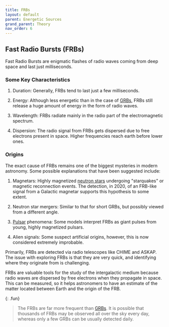 ```yaml
---
title: FRBs
layout: default
parent: Energetic Sources
grand_parent: Theory
nav_order: 6
---
```


## Fast Radio Bursts (FRBs)

Fast Radio Bursts are enigmatic flashes of radio waves coming from deep space and last just milliseconds.

### Some Key Characteristics

1. Duration: Generally, FRBs tend to last just a few milliseconds.

2. Energy: Although less energetic than in the case of [GRBs](./GRBs.html), FRBs still release a huge amount of energy in the form of radio waves.

3. Wavelength: FRBs radiate mainly in the radio part of the electromagnetic spectrum.

4. Dispersion: The radio signal from FRBs gets dispersed due to free electrons present in space. Higher frequencies reach earth before lower ones.

### Origins

The exact cause of FRBs remains one of the biggest mysteries in modern astronomy. Some possible explanations that have been suggested include:

1. Magnetars: Highly magnetized [neutron stars](../special%20stars/neutron%20stars.html) undergoing "starquakes" or magnetic reconnection events. The detection, in 2020, of an FRB-like signal from a Galactic magnetar supports this hypothesis to some extent.

2. Neutron star mergers: Similar to that for short GRBs, but possibly viewed from a different angle.

3. [Pulsar](../special%20stars/pulsars.html) phenomena: Some models interpret FRBs as giant pulses from young, highly magnetized pulsars.

4. Alien signals: Some suspect artificial origins, however, this is now considered extremely improbable.

Primarily, FRBs are detected via radio telescopes like CHIME and ASKAP. The issue with exploring FRBs is that they are very quick, and identifying where they originate from is challenging.

FRBs are valuable tools for the study of the intergalactic medium because radio waves are dispersed by free electrons when they propagate in space. This can be measured, so it helps astronomers to have an estimate of the matter located between Earth and the origin of the FRB.

{: .fun}
> The FRBs are far more frequent than [GRBs](./GRBs.html). It is possible that thousands of FRBs may be observed all over the sky every day, whereas only a few GRBs can be usually detected daily.
